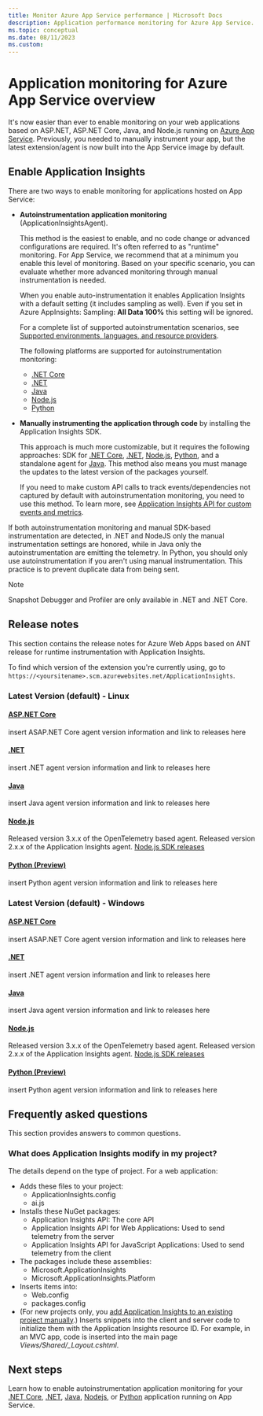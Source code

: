 ```yaml
---
title: Monitor Azure App Service performance | Microsoft Docs
description: Application performance monitoring for Azure App Service. Chart load and response time, dependency information, and set alerts on performance.
ms.topic: conceptual
ms.date: 08/11/2023
ms.custom:
---
```


# Application monitoring for Azure App Service overview

It's now easier than ever to enable monitoring on your web applications based on ASP.NET, ASP.NET Core, Java, and Node.js running on [Azure App Service](/azure/app-service/). Previously, you needed to manually instrument your app, but the latest extension/agent is now built into the App Service image by default.

## Enable Application Insights

There are two ways to enable monitoring for applications hosted on App Service:

- **Autoinstrumentation application monitoring** (ApplicationInsightsAgent).

  This method is the easiest to enable, and no code change or advanced configurations are required. It's often referred to as "runtime" monitoring. For App Service, we recommend that at a minimum you enable this level of monitoring. Based on your specific scenario, you can evaluate whether more advanced monitoring through manual instrumentation is needed.

  When you enable auto-instrumentation it enables Application Insights with a default setting (it includes sampling as well). Even if you set in Azure AppInsights: Sampling: **All Data 100%** this setting will be ignored.

  For a complete list of supported autoinstrumentation scenarios, see [Supported environments, languages, and resource providers](codeless-overview.md#supported-environments-languages-and-resource-providers).

  The following platforms are supported for autoinstrumentation monitoring:

  - [.NET Core](./azure-web-apps-net-core.md)
  - [.NET](./azure-web-apps-net.md)
  - [Java](./azure-web-apps-java.md)
  - [Node.js](./azure-web-apps-nodejs.md)
  - [Python](./azure-web-apps-python.md)

* **Manually instrumenting the application through code** by installing the Application Insights SDK.

  This approach is much more customizable, but it requires the following approaches: SDK for [.NET Core](./asp-net-core.md), [.NET](./asp-net.md), [Node.js](./nodejs.md), [Python](./opentelemetry-enable.md?tabs=python), and a standalone agent for [Java](./opentelemetry-enable.md?tabs=java). This method also means you must manage the updates to the latest version of the packages yourself.
  
  If you need to make custom API calls to track events/dependencies not captured by default with autoinstrumentation monitoring, you need to use this method. To learn more, see [Application Insights API for custom events and metrics](./api-custom-events-metrics.md).

If both autoinstrumentation monitoring and manual SDK-based instrumentation are detected, in .NET and NodeJS only the manual instrumentation settings are honored, while in Java only the autoinstrumentation are emitting the telemetry. In Python, you should only use autoinstrumentation if you aren't using manual instrumentation. This practice is to prevent duplicate data from being sent.

> [!NOTE]
> Snapshot Debugger and Profiler are only available in .NET and .NET Core.

## Release notes

This section contains the release notes for Azure Web Apps based on ANT release for runtime instrumentation with Application Insights.

To find which version of the extension you're currently using, go to `https://<yoursitename>.scm.azurewebsites.net/ApplicationInsights`.

### Latest Version (default) - Linux

#### [ASP.NET Core](#tab/asp.net)
insert ASAP.NET Core agent version information and link to releases here

#### [.NET](#tab/.net)
insert .NET agent version information and link to releases here

#### [Java](#tab/java)
insert Java agent version information and link to releases here

#### [Node.js](#tab/nodejs)
Released version 3.x.x of the OpenTelemetry based agent.
Released version 2.x.x of the Application Insights agent.
[Node.js SDK releases](https://github.com/microsoft/ApplicationInsights-node.js/releases)

#### [Python (Preview)](#tab/python)
insert Python agent version information and link to releases here

### Latest Version (default) - Windows

#### [ASP.NET Core](#tab/asp.net)
insert ASAP.NET Core agent version information and link to releases here

#### [.NET](#tab/.net)
insert .NET agent version information and link to releases here

#### [Java](#tab/java)
insert Java agent version information and link to releases here

#### [Node.js](#tab/nodejs)
Released version 3.x.x of the OpenTelemetry based agent.
Released version 2.x.x of the Application Insights agent.
[Node.js SDK releases](https://github.com/microsoft/ApplicationInsights-node.js/releases)

#### [Python (Preview)](#tab/python)
insert Python agent version information and link to releases here

## Frequently asked questions

This section provides answers to common questions.

### What does Application Insights modify in my project?

The details depend on the type of project. For a web application:
          
* Adds these files to your project:
  * ApplicationInsights.config
  * ai.js
* Installs these NuGet packages:
  * Application Insights API: The core API
  * Application Insights API for Web Applications: Used to send telemetry from the server
  * Application Insights API for JavaScript Applications: Used to send telemetry from the client
* The packages include these assemblies:
  * Microsoft.ApplicationInsights
  * Microsoft.ApplicationInsights.Platform
* Inserts items into:
  * Web.config
  * packages.config
* (For new projects only, you [add Application Insights to an existing project manually](./app-insights-overview.md).) Inserts snippets into the client and server code to initialize them with the Application Insights resource ID. For example, in an MVC app, code is inserted into the main page *Views/Shared/\_Layout.cshtml*.
          

## Next steps

Learn how to enable autoinstrumentation application monitoring for your [.NET Core](./azure-web-apps-net-core.md), [.NET](./azure-web-apps-net.md), [Java](./azure-web-apps-java.md), [Nodejs](./azure-web-apps-nodejs.md), or [Python](./azure-web-apps-python.md) application running on App Service.
